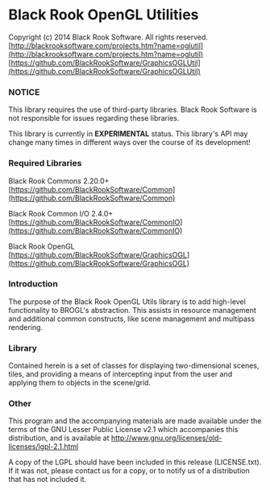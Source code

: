 # Black Rook OpenGL Utilities

Copyright (c) 2014 Black Rook Software. All rights reserved.  
[http://blackrooksoftware.com/projects.htm?name=oglutil](http://blackrooksoftware.com/projects.htm?name=oglutil)  
[https://github.com/BlackRookSoftware/GraphicsOGLUtil](https://github.com/BlackRookSoftware/GraphicsOGLUtil)

### NOTICE

This library requires the use of third-party libraries. Black Rook Software 
is not responsible for issues regarding these libraries.

This library is currently in **EXPERIMENTAL** status. This library's API
may change many times in different ways over the course of its development!

### Required Libraries

Black Rook Commons 2.20.0+  
[https://github.com/BlackRookSoftware/Common](https://github.com/BlackRookSoftware/Common)

Black Rook Common I/O 2.4.0+  
[https://github.com/BlackRookSoftware/CommonIO](https://github.com/BlackRookSoftware/CommonIO)

Black Rook OpenGL  
[https://github.com/BlackRookSoftware/GraphicsOGL](https://github.com/BlackRookSoftware/GraphicsOGL)

### Introduction

The purpose of the Black Rook OpenGL Utils library is to add high-level 
functionality to BROGL's abstraction. This assists in resource management
and additional common constructs, like scene management and multipass
rendering. 

### Library

Contained herein is a set of classes for displaying two-dimensional 
scenes, tiles, and providing a means of intercepting input from the user and
applying them to objects in the scene/grid.

### Other

This program and the accompanying materials
are made available under the terms of the GNU Lesser Public License v2.1
which accompanies this distribution, and is available at
http://www.gnu.org/licenses/old-licenses/lgpl-2.1.html

A copy of the LGPL should have been included in this release (LICENSE.txt).
If it was not, please contact us for a copy, or to notify us of a distribution
that has not included it. 
